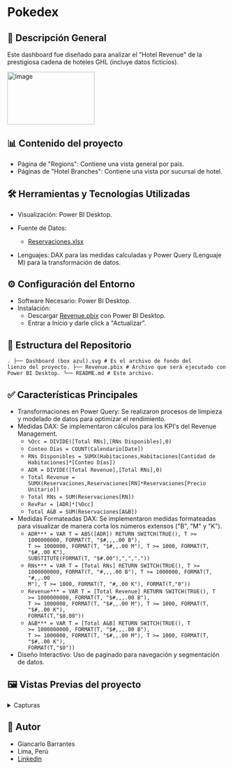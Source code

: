 # Pokedex


## 📃 Descripción General
Este dashboard fue diseñado para analizar el "Hotel Revenue" de la prestigiosa cadena de hoteles GHL (incluye datos ficticios).

<img width="200" height="121" alt="image" src="https://github.com/user-attachments/assets/e5042a94-be9a-46aa-ba52-f2e33ec8c7df" />


## 📊 Contenido del proyecto
- Página de "Regions": Contiene una vista general por país.
- Páginas de "Hotel Branches": Contiene una vista por sucursal de hotel.


## 🛠️ Herramientas y Tecnologías Utilizadas
- Visualización: Power BI Desktop.
- Fuente de Datos:
  - [Reservaciones.xlsx](https://docs.google.com/spreadsheets/d/e/2PACX-1vRdWNnJHLjaaxnecHMjJK8TAAop6xaUzc2tE5GKhMgPZyLvMDqzsVRGwXgw6ONBDgNShjCJSyITTLpV/pub?output=xlsx)
 
    
- Lenguajes: DAX para las medidas calculadas y Power Query (Lenguaje M) para la transformación de datos.


## ⚙️ Configuración del Entorno
- Software Necesario: Power BI Desktop.
- Instalación:
  - Descargar [Revenue.pbix](https://github.com/Gbarrantes25/RevenueManagement-Dashboard-PowerBI/blob/main/Revenue.pbix) con Power BI Desktop.
  - Entrar a Inicio y darle click a "Actualizar".


## 📂 Estructura del Repositorio
<code>.
  ├── Dashboard (box azul).svg     # Es el archivo de fondo del lienzo del proyecto.
  ├── Revenue.pbix                 # Archivo que será ejecutado con Power BI Desktop.
  └── README.md                    # Este archivo.
</code>


## ✅ Características Principales
- Transformaciones en Power Query: Se realizaron procesos de limpieza y modelado de datos para optimizar el rendimiento.
- Medidas DAX: Se implementaron cálculos para los KPI's del Revenue Management.
  - <code>%Occ = DIVIDE([Total RNs],[RNs Disponibles],0)</code>
  - <code>Conteo Días = COUNT(Calendario[Date])</code>
  - <code>RNs Disponibles = SUMX(Habitaciones,Habitaciones[Cantidad de Habitaciones]*[Conteo Días])</code>
  - <code>ADR = DIVIDE([Total Revenue],[Total RNs],0)</code>
  - <code>Total Revenue = SUMX(Reservaciones,Reservaciones[RN]*Reservaciones[Precio Unitario])</code>
  - <code>Total RNs = SUM(Reservaciones[RN])</code>
  - <code>RevPar = [ADR]*[%Occ]</code>
  - <code>Total A&B = SUM(Reservaciones[A&B])</code>
- Medidas Formateadas DAX: Se implementaron medidas formateadas para visualizar de manera corta los números extensos ("B", "M" y "K").
  - <code>ADR*** = 
          VAR T = ABS([ADR])
          RETURN
              SWITCH(TRUE(),
                  T >= 1000000000, FORMAT(T, "$#,,,.00 B"),
                  T >= 1000000, FORMAT(T, "$#,,.00 M"),
                  T >= 1000, FORMAT(T, "$#,.00 K"),
                      SUBSTITUTE(FORMAT(T, "$#.00"),",","."))
    </code>
  - <code>RNs*** = 
          VAR T = [Total RNs]
          RETURN
              SWITCH(TRUE(),
                  T >= 1000000000, FORMAT(T, "#,,,.00 B"),
                  T >= 1000000, FORMAT(T, "#,,.00 M"),
                  T >= 1000, FORMAT(T, "#,.00 K"),
                      FORMAT(T,"0"))
    </code>
  - <code>Revenue*** = 
          VAR T = [Total Revenue]
          RETURN
              SWITCH(TRUE(),
                  T >= 1000000000, FORMAT(T, "$#,,,.00 B"),
                  T >= 1000000, FORMAT(T, "$#,,.00 M"),
                  T >= 1000, FORMAT(T, "$#,.00 K"),
                      FORMAT(T,"$0.00"))
    </code>
  - <code>A&B*** = 
          VAR T = [Total A&B]
          RETURN
              SWITCH(TRUE(),
                  T >= 1000000000, FORMAT(T, "$#,,,.00 B"),
                  T >= 1000000, FORMAT(T, "$#,,.00 M"),
                  T >= 1000, FORMAT(T, "$#,.00 K"),
                      FORMAT(T,"$0"))
    </code>
- Diseño Interactivo: Uso de paginado para navegación y segmentación de datos.


## 🖼️ Vistas Previas del proyecto
<details>
  <summary>Capturas</summary>


  Página "Regions"


  ![Animation1](https://github.com/user-attachments/assets/0d3de5f3-ae65-43e6-abc6-72e97e6a6be9)


  Página "Hotel Branches"


  ![Animation2](https://github.com/user-attachments/assets/0d347ecd-a7cb-496e-940e-a18ad0723a01)


</details>


## 👤 Autor
- Giancarlo Barrantes
- Lima, Perú
- [Linkedin](https://www.linkedin.com/in/gb25/)
